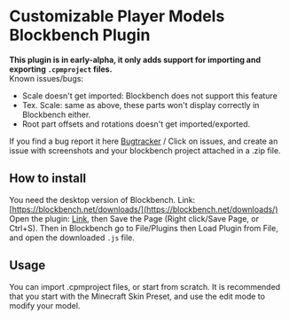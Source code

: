 # Customizable Player Models Blockbench Plugin  
**This plugin is in early-alpha, it only adds support for importing and exporting `.cpmproject` files.**  
Known issues/bugs:
- Scale doesn't get imported: Blockbench does not support this feature
- Tex. Scale: same as above, these parts won't display correctly in Blockbench either.
- Root part offsets and rotations doesn't get imported/exported.

If you find a bug report it here [Bugtracker](https://github.com/tom5454/CustomPlayerModels/issues) / Click on issues, and create an issue with screenshots and your blockbench project attached in a .zip file.  

## How to install
You need the desktop version of Blockbench. Link: [https://blockbench.net/downloads/](https://blockbench.net/downloads/)  
Open the plugin: [Link](https://raw.githubusercontent.com/tom5454/CustomPlayerModels/master/Blockbench/cpm_plugin.js), then Save the Page (Right click/Save Page, or Ctrl+S). Then in Blockbench go to File/Plugins then Load Plugin from File, and open the downloaded `.js` file.

## Usage
You can import .cpmproject files, or start from scratch. It is recommended that you start with the Minecraft Skin Preset, and use the edit mode to modify your model.